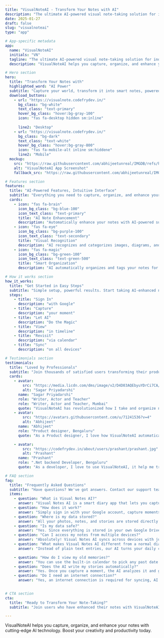 ```yaml
---
title: "VisualNoteAI - Transform Your Notes with AI"
description: "The ultimate AI-powered visual note-taking solution for individuals and teams."
date: 2025-01-27
draft: false
slug: "visualnoteai"
type: "app"

# App-specific metadata
app:
  name: "VisualNoteAI"
  initials: "VN"
  tagline: "The ultimate AI-powered visual note-taking solution for individuals and teams."
  description: "VisualNoteAI helps you capture, organize, and enhance your notes with cutting-edge AI technology. Boost your creativity and productivity today."

# Hero section
hero:
  title: "Transform Your Notes with"
  highlighted_word: "AI Power"
  subtitle: "Capture your world, transform it into smart notes, powered by AI. Your visual memory, reimagined"
  download_buttons:
    - url: "https://visualnote.codefrydev.in/"
      bg_class: "bg-white"
      text_class: "text-primary"
      hover_bg_class: "hover:bg-gray-100"
      icon: "fas fa-desktop hidden sm:inline"
      
      line2: "Desktop"
    - url: "https://visualnote.codefrydev.in/"
      bg_class: "bg-dark"
      text_class: "text-white"
      hover_bg_class: "hover:bg-gray-800"
      icon: "fas fa-mobile-alt inline sm:hiddene"
      line2: "Mobile"
  mockup:
    src: "https://raw.githubusercontent.com/abhijeetunreal/IMGDB/refs/heads/main/WebApp/VisualNoteAI/visualnote.codefrydev.in_(iPhone%2012%20Pro).png"
    alt: "VisualNoteAI App Screenshot"
    fallback_src: "https://raw.githubusercontent.com/abhijeetunreal/IMGDB/refs/heads/main/WebApp/VisualNoteAI/visualnote.codefrydev.in_(iPhone%2012%20Pro).png"

# Features section
features:
  title: "AI-Powered Features, Intuitive Interface"
  subtitle: "Everything you need to capture, organize, and enhance your notes with AI."
  cards:
    - icon: "fas fa-brain"
      icon_bg_class: "bg-blue-100"
      icon_text_class: "text-primary"
      title: "AI Note Enhancement"
      description: "Automatically enhance your notes with AI-powered suggestions and improvements."
    - icon: "fas fa-eye"
      icon_bg_class: "bg-purple-100"
      icon_text_class: "text-secondary"
      title: "Visual Recognition"
      description: "AI recognizes and categorizes images, diagrams, and handwritten text in your notes."
    - icon: "fas fa-magic"
      icon_bg_class: "bg-green-100"
      icon_text_class: "text-green-500"
      title: "Smart Organization"
      description: "AI automatically organizes and tags your notes for easy discovery and retrieval."

# How it works section
how_it_works:
  title: "Get Started in Easy Steps"
  subtitle: "Simple setup, powerful results. Start taking AI-enhanced notes in minutes."
  steps:
    - title: "Sign In"
      description: "with Google"
    - title: "Capture"
      description: "your moment"
    - title: "Let AI"
      description: "Do the Magic"
    - title: "View"
      description: "in timeline"
    - title: "Revisit"
      description: "via calendar"
    - title: "Sync"
      description: "on all devices"

# Testimonials section
testimonials:
  title: "Loved by Professionals"
  subtitle: "Join thousands of satisfied users transforming their productivity."
  cards:
    - avatar:
        src: "https://media.licdn.com/dms/image/v2/D4D03AQEbyuYDrCi7CA/profile-displayphoto-shrink_200_200/B4DZeL1HfnGsAc-/0/1750397648340?e=2147483647&v=beta&t=2mT2tbfgN6JAyrgSejm9kw9DjAo9EyzdmUQVj12CHng"
        alt: "Sagar Priyadarshi"
      name: "Sagar Priyadarshi"
      role: "Writer, Actor and Teacher"
      role: "Writer, Actor and Teacher, Mumbai"
      quote: "VisualNoteAI has revolutionized how I take and organize notes. The AI enhancement features are absolutely game-changing!"
    - avatar:
        src: "https://avatars.githubusercontent.com/u/71241536?v=4"
        alt: "Abhijeet"
      name: "Abhijeet"
      role: "Product designer, Bengaluru"
      quote: "As a Product designer, I love how VisualNoteAI automatically organizes my life notes and insperation with AI recognition."

    - avatar:
        src: "https://codefrydev.in/about/users/prashant/prashant.jpg"
        alt: "Prashant"
      name: "Prashant"
      role: ".Net backend Developer, Bengaluru"
      quote: "As a developer, I love to use VisualNoteAI, it help me track and organizes my life using inhanced automated note with AI."

# FAQ section
faq:
  title: "Frequently Asked Questions"
  subtitle: "Have questions? We've got answers. Contact our support team if you need more help."
  items:
    - question: "What is Visual Notes AI?"
      answer: "Visual Notes AI is a smart diary app that lets you capture your daily life visually and transform it into meaningful, AI-powered storytelling. Your moments are stored securely on your Google Drive, accessible anytime, anywhere."
    - question: "How does it work?"
      answer: "Simply sign in with your Google account, capture moments using your device’s camera, and let AI create rich, story-like notes for each memory. You can browse your life’s timeline or revisit past moments from the calendar view."
    - question: "Where is my data stored?"
      answer: "All your photos, notes, and stories are stored directly on your Google Drive. This ensures complete privacy, full control, and high-level Google security"
    - question: "Is my data safe?"
      answer: "Yes. Since everything is stored in your own Google Drive, only you have access. The app never stores your data on external servers, ensuring complete security and privacy."
    - question: "Can I access my notes from multiple devices?"
      answer: "Absolutely! Visual Notes AI syncs across devices with just one click—no extra setup required. Your timeline and memories are always up to date."
    - question: "What makes Visual Notes AI different from a normal diary?"
      answer: "Instead of plain text entries, our AI turns your daily captures into beautiful, story-driven memories that are worth revisiting—making your diary feel alive."

    - question: "How do I view my old memories?"
      answer: "You can use the built-in calendar to pick any past date. Your captured moments and AI-crafted notes will appear, letting you relive your best memories instantly."
    - question: "Does the AI write my stories automatically?"
      answer: "Yes. Once you capture a moment, the AI analyzes it and generates a personalized narrative—giving life to your visual memories."
    - question: "Do I need an internet connection?"
      answer: "Yes, an internet connection is required for syncing, AI story generation, and accessing your Google Drive."
    

# CTA section
cta:
  title: "Ready to Transform Your Note-Taking?"
  subtitle: "Join users who have enhanced their notes with VisualNoteAI. Use it now on your mobile device or desktop and get started in minutes."

---
```


VisualNoteAI helps you capture, organize, and enhance your notes with cutting-edge AI technology. Boost your creativity and productivity today.